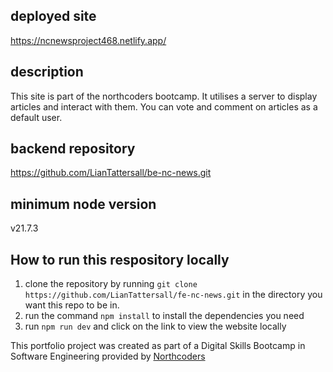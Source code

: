 ## deployed site

https://ncnewsproject468.netlify.app/

## description

This site is part of the northcoders bootcamp. It utilises a server to display articles and interact with them. You can vote and comment on articles as a default user.

## backend repository

https://github.com/LianTattersall/be-nc-news.git

## minimum node version

v21.7.3

## How to run this respository locally

1. clone the repository by running `git clone https://github.com/LianTattersall/fe-nc-news.git` in the directory you want this repo to be in.
2. run the command `npm install` to install the dependencies you need
3. run `npm run dev` and click on the link to view the website locally

This portfolio project was created as part of a Digital Skills Bootcamp in Software Engineering provided by [Northcoders](https://northcoders.com/)
